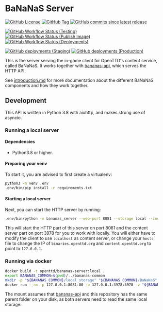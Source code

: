 # BaNaNaS Server

[![GitHub License](https://img.shields.io/github/license/OpenTTD/bananas-server)](https://github.com/OpenTTD/bananas-server/blob/main/LICENSE)
[![GitHub Tag](https://img.shields.io/github/v/tag/OpenTTD/bananas-server?include_prereleases&label=stable)](https://github.com/OpenTTD/bananas-server/releases)
[![GitHub commits since latest release](https://img.shields.io/github/commits-since/OpenTTD/bananas-server/latest/main)](https://github.com/OpenTTD/bananas-server/commits/main)

[![GitHub Workflow Status (Testing)](https://img.shields.io/github/actions/workflow/status/OpenTTD/bananas-server/testing.yml?branch=main&label=main)](https://github.com/OpenTTD/bananas-server/actions/workflows/testing.yml)
[![GitHub Workflow Status (Publish Image)](https://img.shields.io/github/actions/workflow/status/OpenTTD/bananas-server/publish.yml?label=publish)](https://github.com/OpenTTD/bananas-server/actions/workflows/publish.yml)
[![GitHub Workflow Status (Deployments)](https://img.shields.io/github/actions/workflow/status/OpenTTD/bananas-server/deployment.yml?label=deployment)](https://github.com/OpenTTD/bananas-server/actions/workflows/deployment.yml)

[![GitHub deployments (Staging)](https://img.shields.io/github/deployments/OpenTTD/bananas-server/staging?label=staging)](https://github.com/OpenTTD/bananas-server/deployments)
[![GitHub deployments (Production)](https://img.shields.io/github/deployments/OpenTTD/bananas-server/production?label=production)](https://github.com/OpenTTD/bananas-server/deployments)

This is the server serving the in-game client for OpenTTD's content service, called BaNaNaS.
It works together with [bananas-api](https://github.com/OpenTTD/bananas-api), which serves the HTTP API.

See [introduction.md](https://github.com/OpenTTD/bananas-api/tree/main/docs/introduction.md) for more documentation about the different BaNaNaS components and how they work together.

## Development

This API is written in Python 3.8 with aiohttp, and makes strong use of asyncio.

### Running a local server

#### Dependencies

- Python3.8 or higher.

#### Preparing your venv

To start it, you are advised to first create a virtualenv:

```bash
python3 -m venv .env
.env/bin/pip install -r requirements.txt
```

#### Starting a local server

Next, you can start the HTTP server by running:

```bash
.env/bin/python -m bananas_server --web-port 8081 --storage local --index local
```

This will start the HTTP part of this server on port 8081 and the content server part on port 3978 for you to work with locally.
You will either have to modify the client to use `localhost` as content server, or change your `hosts` file to change the IP of `binaries.openttd.org` and `content.openttd.org` to point to `127.0.0.1`.

### Running via docker

```bash
docker build -t openttd/bananas-server:local .
export BANANAS_COMMON=$(pwd)/../bananas-common
mkdir -p "${BANANAS_COMMON}/local_storage" "${BANANAS_COMMON}/BaNaNaS"
docker run --rm -p 127.0.0.1:8081:80 -p 127.0.0.1:3978:3978 -v "${BANANAS_COMMON}/local_storage:/code/local_storage" -v "${BANANAS_COMMON}/BaNaNaS:/code/BaNaNaS" openttd/bananas-server:local
```

The mount assumes that [bananas-api](https://github.com/OpenTTD/bananas-api) and this repository has the same parent folder on your disk, as both servers need to read the same local storage.

